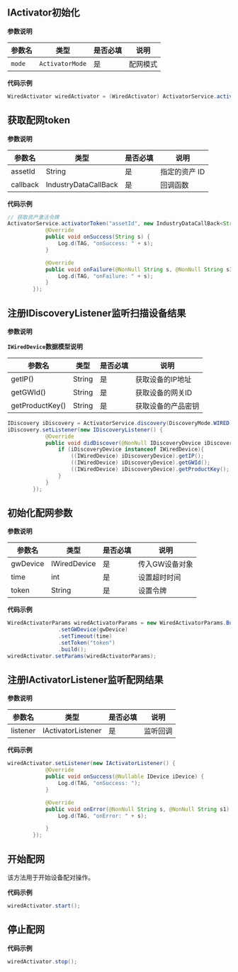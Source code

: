 ## IActivator初始化

**参数说明**

| 参数名 | 类型 | 是否必填 | 说明 |
| --- | --- | --- | --- |
| `mode` | `ActivatorMode` | 是 | 配网模式 |

**代码示例**

```java
WiredActivator wiredActivator = (WiredActivator) ActivatorService.activator(ActivatorMode.Wired);
```

## 获取配网token

**参数说明**

| 参数名 | 类型 | 是否必填 | 说明 |
| --- | --- | --- | --- |
| assetId | String | 是 | 指定的资产 ID |
| callback | IndustryDataCallBack | 是 | 回调函数 |


**代码示例**

```java
// 获取资产激活令牌
ActivatorService.activatorToken("assetId", new IndustryDataCallBack<String>() {
            @Override
            public void onSuccess(String s) {
                Log.d(TAG, "onSuccess: " + s);
            }

            @Override
            public void onFailure(@NonNull String s, @NonNull String s1) {
                Log.d(TAG, "onFailure: " + s);
            }
        });
```

## 注册IDiscoveryListener监听扫描设备结果

**参数说明**

**`IWiredDevice`数据模型说明**

| 参数名      | 类型   | 是否必填 | 说明                |
|-----------|-------|---------|--------------------|
| getIP()   | String  | 是      | 获取设备的IP地址       |
| getGWId() | String  | 是      | 获取设备的网关ID      |
| getProductKey() | String | 是 | 获取设备的产品密钥  |


```java
IDiscovery iDiscovery = ActivatorService.discovery(DiscoveryMode.WIRED);
iDiscovery.setListener(new IDiscoveryListener() {
            @Override
            public void didDiscover(@NonNull IDiscoveryDevice iDiscoveryDevice) {
                if (iDiscoveryDevice instanceof IWiredDevice){
                    ((IWiredDevice) iDiscoveryDevice).getIP();
                    ((IWiredDevice) iDiscoveryDevice).getGWId();
                    ((IWiredDevice) iDiscoveryDevice).getProductKey();
                }
            }
        });
```

## 初始化配网参数

**参数说明**

| 参数名 | 类型 | 是否必填 | 说明 |
| --- | --- | --- | --- |
| gwDevice | IWiredDevice | 是 | 传入GW设备对象 |
| time | int | 是 | 设置超时时间 |
| token | String | 是 | 设置令牌 |

**代码示例**

```java
WiredActivatorParams wiredActivatorParams = new WiredActivatorParams.Builder()
                .setGWDevice(gwDevice)
                .setTimeout(time)
                .setToken("token")
                .build();
wiredActivator.setParams(wiredActivatorParams);
```

## 注册IActivatorListener监听配网结果

**参数说明**

| 参数名 | 类型 | 是否必填 | 说明 |
| --- | --- | --- | --- |
| listener | IActivatorListener | 是 | 监听回调 |

**代码示例**

```java
wiredActivator.setListener(new IActivatorListener() {
            @Override
            public void onSuccess(@Nullable IDevice iDevice) {
                Log.d(TAG, "onSuccess: ");
            }

            @Override
            public void onError(@NonNull String s, @NonNull String s1) {
                Log.d(TAG, "onError: " + s);

            }
        });
```


## 开始配网

该方法用于开始设备配对操作。

**代码示例**

```java
wiredActivator.start();
```

## 停止配网

**代码示例**

```java
wiredActivator.stop();
```